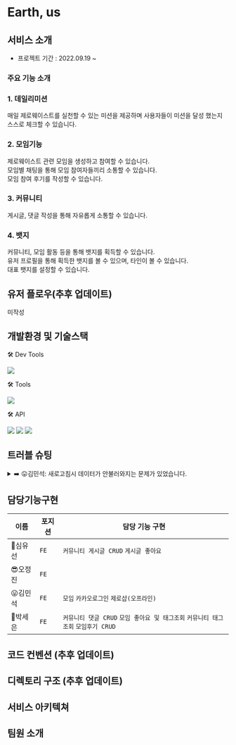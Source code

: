 # Earth, us

## 서비스 소개 
- 프로젝트 기간 : 2022.09.19 ~

### 주요 기능 소개 

### 1. 데일리미션
매일 제로웨이스트를 실천할 수 있는 미션을 제공하며 사용자들이 미션을 달성 했는지 스스로 체크할 수 있습니다.
### 2. 모임기능
제로웨이스트 관련 모임을 생성하고 참여할 수 있습니다.<br>
모임별 채팅을 통해 모임 참여자들끼리 소통할 수 있습니다.<br>
모임 참여 후기를 작성할 수 있습니다.
### 3. 커뮤니티
게시글, 댓글 작성을 통해 자유롭게 소통할 수 있습니다.
### 4. 뱃지
커뮤니티, 모임 활동 등을 통해 뱃지를 획득할 수 있습니다.<br>
유저 프로필을 통해 획득한 뱃지를 볼 수 있으며, 타인이 볼 수 있습니다.<br>
대표 뱃지를 설정할 수 있습니다.


## 유저 플로우(추후 업데이트)

미작성

## 개발환경 및 기술스택 

🛠 Dev Tools

<p herf="https://skillicons.dev">
  <img src="https://skillicons.dev/icons?i=vscode,github&perline=20"/>
</p>

🛠 Tools

<p herf="https://skillicons.dev">
  <img src="https://skillicons.dev/icons?i=react,redux,styledcomponents,tailwindcss,js,html,css,figma&perline=20"/>
</p>

🛠 API

  <img src="https://img.shields.io/badge/AXIOS-F7DF1E?style=for-the-badge&logo=axios&logoColor=white"/> <img src="https://img.shields.io/badge/kakao map-FFCD00?style=for-the-badge&logo=kakao&logoColor=black"> <img src="https://img.shields.io/badge/kakao login-FFCD00?style=for-the-badge&logo=kakao&logoColor=black"> 

## 트러블 슈팅 

<details> <summary>➡️ 😛김민석: 새로고침시 데이터가 안불러와지는 문제가 있었습니다. </summary> <div markdown="1">
  <br/>

**`문제원인`**
  * 인터셉터를 사용하기에 토큰이 자동으로 담겨 서버에 요청을 보내는 줄 알았는데 새로고침을 할 경우 인터셉터가 실행되기전에 요청을 보내고 있었습니다. [개발자도구]의 [네트워크]에서 로그를 보고 토큰이 담겨지지 않은 것을 확인할 수 있었습니다. 
  
**`해결방안`**
  * useEffect를 통해 axios인스턴스를 실행시켜 데이터를 불러왔었는데, 인스턴스가 실행되기전에 sessionStorage.setItem으로 토큰을 담는 코드를 작성해주었습니다. 
  
**`자세한 내용`**
  * [React | 새로고침시 데이터가 안불러와지는 문제](https://velog.io/@shackstack/React-%EC%83%88%EB%A1%9C%EA%B3%A0%EC%B9%A8%EC%8B%9C-%EB%8D%B0%EC%9D%B4%ED%84%B0%EA%B0%80-%EC%95%88%EB%B6%88%EB%9F%AC%EC%99%80%EC%A7%80%EB%8A%94-%EB%AC%B8%EC%A0%9C)


  </div>
  </details>

## 담당기능구현 

| 이름       | 포지션       | 담당 기능 구현          |
| ---------- | ------------ | ----------------------------------------|
|🥰심유선 | `FE` | `커뮤니티 게시글 CRUD` `게시글 좋아요`| 
|😎오정진 | `FE` |  | 
|😛김민석 | `FE` | `모임` `카카오로그인` `제로샵(오프라인)` | 
|🤩박세은 | `FE` | `커뮤니티 댓글 CRUD` `모임 좋아요 및 태그조회` `커뮤니티 태그조회` `모임후기 CRUD` | 


## 코드 컨벤션 (추후 업데이트)

## 디렉토리 구조 (추후 업데이트)

## 서비스 아키텍쳐

## 팀원 소개 

